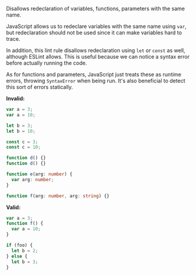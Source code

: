 Disallows redeclaration of variables, functions, parameters with the same name.

JavaScript allows us to redeclare variables with the same name using `var`, but
redeclaration should not be used since it can make variables hard to trace.

In addition, this lint rule disallows redeclaration using `let` or `const` as
well, although ESLint allows. This is useful because we can notice a syntax
error before actually running the code.

As for functions and parameters, JavaScript just treats these as runtime errors,
throwing `SyntaxError` when being run. It's also beneficial to detect this sort
of errors statically.

**Invalid:**

```typescript
var a = 3;
var a = 10;

let b = 3;
let b = 10;

const c = 3;
const c = 10;

function d() {}
function d() {}

function e(arg: number) {
  var arg: number;
}

function f(arg: number, arg: string) {}
```

**Valid:**

```typescript
var a = 3;
function f() {
  var a = 10;
}

if (foo) {
  let b = 2;
} else {
  let b = 3;
}
```
